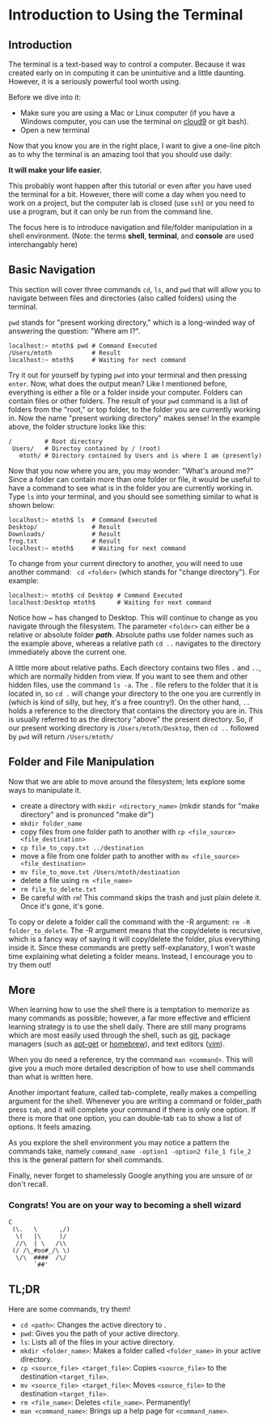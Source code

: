 # Introduction to Using the Terminal

## Introduction

The terminal is a text-based way to control a computer. Because it was created early on in computing it can be unintuitive and a little daunting. However, it is a seriously powerful tool worth using.

Before we dive into it:
* Make sure you are using a Mac or Linux computer (if you have a Windows computer, you can use the terminal on [cloud9](http://c9.io/) or git bash).
* Open a new terminal

Now that you know you are in the right place, I want to give a one-line pitch as to why the terminal is an amazing tool that you should use daily:

__It will make your life easier.__

This probably wont happen after this tutorial or even after you have used the terminal for a bit. However, there will come a day when you need to work on a project, but the computer lab is closed (use ``` ssh ```) or you need to use a program, but it can only be run from the command line.

The focus here is to introduce navigation and file/folder manipulation in a shell environment. (Note: the terms __shell__, __terminal__, and __console__ are used interchangably here)

## Basic Navigation

This section will cover three commands ``` cd ```, ``` ls ```, and ``` pwd ``` that will allow you to navigate between files and directories (also called folders) using the terminal. 

``` pwd ``` stands for "present working directory," which is a long-winded way of answering the question: "Where am I?". 

```
localhost:~ mtoth$ pwd # Command Executed
/Users/mtoth           # Result
localhost:~ mtoth$     # Waiting for next command
```
Try it out for yourself by typing ``` pwd ``` into your terminal and then pressing ``` enter ```. Now, what does the output mean? Like I mentioned before, everything is either a file or a folder inside your computer. Folders can contain files or other folders. The result of your ``` pwd ``` command is a list of folders from the "root," or top folder, to the folder you are currently working in. Now the name "present working directory" makes sense! In the example above, the folder structure looks like this:

```
/         # Root directory
 Users/   # Directoy contained by / (root) 
   mtoth/ # Directory contained by Users and is where I am (presently)
```

Now that you now where you are, you may wonder: "What's around me?" Since a folder can contain more than one folder or file, it would be useful to have a command to see what is in the folder you are currently working in. Type ``` ls ``` into your terminal, and you should see something similar to what is shown below:

```
localhost:~ mtoth$ ls  # Command Executed
Desktop/               # Result
Downloads/             # Result
frog.txt               # Result
localhost:~ mtoth$     # Waiting for next command
```
To change from your current directory to another, you will need to use another command: ``` cd <folder>``` (which stands for "change directory"). For example:

```
localhost:~ mtoth$ cd Desktop # Command Executed
localhost:Desktop mtoth$      # Waiting for next command
```
Notice how ~ has changed to Desktop. This will continue to change as you navigate through the filesystem. The parameter ``` <folder> ``` can either be a relative or absolute folder ___path___. Absolute paths use folder names such as the example above, whereas a relative path ``` cd .. ``` navigates to the directory immediately above the current one.

A little more about relative paths. Each directory contains two files ``` . ``` and ``` .. ```, which are normally hidden from view. If you want to see them and other hidden files, use the command ``` ls -a ```. The ``` . ``` file refers to the folder that it is located in, so ``` cd . ``` will change your directory to the one you are currently in (which is kind of silly, but hey, it's a free country!). On the other hand, ``` .. ``` holds a reference to the directory that contains the directory you are in. This is usually referred to as the directory "above" the present directory. So, if our present working directory is ``` /Users/mtoth/Desktop ```, then ``` cd .. ``` followed by ``` pwd ``` will return ``` /Users/mtoth/ ```

## Folder and File Manipulation

Now that we are able to move around the filesystem; lets explore some ways to manipulate it. 

* create a directory with ``` mkdir <directory_name> ``` (mkdir stands for "make directory" and is pronunced "make dir")
 * ``` mkdir folder_name ``` 
* copy files from one folder path to another with ``` cp <file_source> <file_destination> ```
 * ``` cp file_to_copy.txt ../destination ```  
* move a file from one folder path to another with ``` mv <file_source> <file_destination> ```
 * ``` mv file_to_move.txt /Users/mtoth/destination ``` 
* delete a file using ``` rm <file_name> ```
 * ``` rm file_to_delete.txt ```  
 * Be careful with ```rm```! This command skips the trash and just plain delete it. Once it's gone, it's gone.

To copy or delete a folder call the command with the -R argument: ``` rm -R folder_to_delete ```. The -R argument means that the copy/delete is recursive, which is a fancy way of saying it will copy/delete the folder, plus everything inside it.
Since these commands are pretty self-explanatory, I won't waste time explaining what deleting a folder means. Instead, I encourage you to try them out!

## More

When learning how to use the shell there is a temptation to memorize as many commands as possible; however, a far more effective and efficient learning strategy is to use the shell daily. There are still many programs which are most easily used through the shell, such as [git](http://git-scm.com/), package managers (such as [apt-get](http://www.apt-get.org/) or [homebrew](http://brew.sh/)), and text editors ([vim](http://www.vim.org/)).

When you do need a reference, try the command ``` man <command> ```. This will give you a much more detailed description of how to use shell commands than what is written here.

Another important feature, called tab-complete, really makes a compelling argument for the shell. Whenever you are writing a command or folder_path press ```tab```, and it will complete your command if there is only one option. If there is more that one option, you can double-tab ```tab``` to show a list of options. It feels amazing.

As you explore the shell environment you may notice a pattern the commands take, namely ``` command_name -option1 -option2 file_1 file_2 ``` this is the general pattern for shell commands.

Finally, never forget to shamelessly Google anything you are unsure of or don't recall.

### Congrats! You are on your way to becoming a shell wizard

```
C
 (\.   \      ,/)
  \(   |\     )/
  //\  | \   /\\
 (/ /\_#oo#_/\ \)
  \/\  ####  /\/
       `##'
```

## TL;DR

Here are some commands, try them!

* ``` cd <path> ```: Changes the active directory to <path>.
* ``` pwd ```: Gives you the path of your active directory.
* ``` ls ```: Lists all of the files in your active directory.
* ``` mkdir <folder_name> ```: Makes a folder called ```<folder_name>``` in your active directory.
* ``` cp <source_file> <target_file> ```: Copies ```<source_file>``` to the destination ```<target_file>```.
* ``` mv <source_file> <target_file> ```: Moves ```<source_file>``` to the destination ```<target_file>```.
* ``` rm <file_name> ```: Deletes ```<file_name>```. Permanently!
* ``` man <command_name> ```: Brings up a help page for ```<command_name>```.
